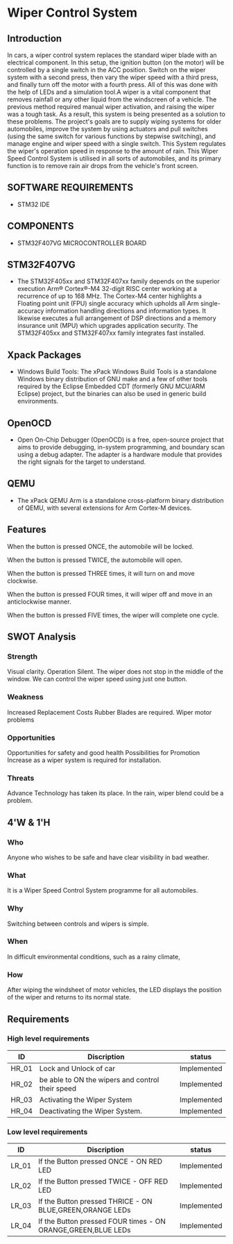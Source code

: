 
# **Wiper Control System**

## **Introduction**

In cars, a wiper control system replaces the standard wiper blade with an electrical component. In this setup, the ignition button (on the motor) will be controlled by a single switch in the ACC position. Switch on the wiper system with a second press, then vary the wiper speed with a third press, and finally turn off the motor with a fourth press. All of this was done with the help of LEDs and a simulation tool.A wiper is a vital component that removes rainfall or any other liquid from the windscreen of a vehicle. The previous method required manual wiper activation, and raising the wiper was a tough task. As a result, this system is being presented as a solution to these problems. The project's goals are to supply wiping systems for older automobiles, improve the system by using actuators and pull switches (using the same switch for various functions by stepwise switching), and manage engine and wiper speed with a single switch. This System regulates the wiper's operation speed in response to the amount of rain. This Wiper Speed Control System is utilised in all sorts of automobiles, and its primary function is to remove rain air drops from the vehicle's front screen.

## **SOFTWARE REQUIREMENTS**
* STM32 IDE

## **COMPONENTS**
* STM32F407VG MICROCONTROLLER BOARD

## **STM32F407VG**
* The STM32F405xx and STM32F407xx family depends on the superior execution Arm® Cortex®-M4 32-digit RISC center working at a recurrence of up to 168 MHz. The Cortex-M4 center highlights a Floating point unit (FPU) single accuracy which upholds all Arm single-accuracy information handling directions and information types. It likewise executes a full arrangement of DSP directions and a memory insurance unit (MPU) which upgrades application security. The STM32F405xx and STM32F407xx family integrates fast installed.

## **Xpack Packages**
* Windows Build Tools: The xPack Windows Build Tools is a standalone Windows binary distribution of GNU make and a few of other tools required by the Eclipse Embedded CDT (formerly GNU MCU/ARM Eclipse) project, but the binaries can also be used in generic build environments.

## **OpenOCD**
* Open On-Chip Debugger (OpenOCD) is a free, open-source project that aims to provide debugging, in-system programming, and boundary scan using a debug adapter. The adapter is a hardware module that provides the right signals for the target to understand.

## **QEMU**
* The xPack QEMU Arm is a standalone cross-platform binary distribution of QEMU, with several extensions for Arm Cortex-M devices.


## **Features**

When the button is pressed ONCE, the automobile will be locked.

When the button is pressed TWICE, the automobile will open.

When the button is pressed THREE times, it will turn on and move clockwise.

When the button is pressed FOUR times, it will wiper off and move in an anticlockwise manner.

When the button is pressed FIVE times, the wiper will complete one cycle.

## **SWOT Analysis**

### **Strength**

Visual clarity.
Operation Silent.
The wiper does not stop in the middle of the window.
We can control the wiper speed using just one button.

### **Weakness**

Increased Replacement Costs
Rubber Blades are required.
Wiper motor problems

### **Opportunities**

Opportunities for safety and good health
Possibilities for Promotion
Increase as a wiper system is required for installation.

### **Threats**

Advance Technology has taken its place.
In the rain, wiper blend could be a problem.


## **4'W & 1'H**

### **Who**

Anyone who wishes to be safe and have clear visibility in bad weather.

### **What**

It is a Wiper Speed Control System programme for all automobiles.

### **Why**

Switching between controls and wipers is simple.

### **When**

In difficult environmental conditions, such as a rainy climate,

### **How**

After wiping the windsheet of motor vehicles, the LED displays the position of the wiper and returns to its normal state.


## **Requirements**

### **High level requirements**

<html>
<body>
<!--StartFragment-->

ID | Discription | status
-- | -- | --
HR_01 | Lock and Unlock of car | Implemented
HR_02 | be able to ON the wipers and control their speed | Implemented
HR_03 | Activating the Wiper System | Implemented
HR_04 | Deactivating the Wiper System. | Implemented

<!--EndFragment-->
</body>
</html>

### **Low level requirements**

<html>
<body>
<!--StartFragment-->

ID | Discription | status
-- | -- | --
LR_01 | If the Button pressed ONCE - ON RED LED | Implemented
LR_02 | If the Button pressed TWICE - OFF RED LED | Implemented
LR_03 | If the Button pressed THRICE - ON BLUE,GREEN,ORANGE LEDs | Implemented
LR_04 | If the Button pressed FOUR times - ON ORANGE,GREEN,BLUE LEDs | Implemented

<!--EndFragment-->
</body>
</html>

